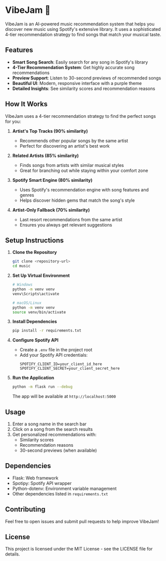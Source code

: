 # VibeJam 🎵

VibeJam is an AI-powered music recommendation system that helps you discover new music using Spotify's extensive library. It uses a sophisticated 4-tier recommendation strategy to find songs that match your musical taste.

## Features

- **Smart Song Search**: Easily search for any song in Spotify's library
- **4-Tier Recommendation System**: Get highly accurate song recommendations
- **Preview Support**: Listen to 30-second previews of recommended songs
- **Beautiful UI**: Modern, responsive interface with a purple theme
- **Detailed Insights**: See similarity scores and recommendation reasons

## How It Works

VibeJam uses a 4-tier recommendation strategy to find the perfect songs for you:

1. **Artist's Top Tracks (90% similarity)**
   - Recommends other popular songs by the same artist
   - Perfect for discovering an artist's best work

2. **Related Artists (85% similarity)**
   - Finds songs from artists with similar musical styles
   - Great for branching out while staying within your comfort zone

3. **Spotify Smart Engine (80% similarity)**
   - Uses Spotify's recommendation engine with song features and genres
   - Helps discover hidden gems that match the song's style

4. **Artist-Only Fallback (70% similarity)**
   - Last resort recommendations from the same artist
   - Ensures you always get relevant suggestions

## Setup Instructions

1. **Clone the Repository**
   ```bash
   git clone <repository-url>
   cd music
   ```

2. **Set Up Virtual Environment**
   ```bash
   # Windows
   python -m venv venv
   venv\Scripts\activate

   # macOS/Linux
   python -m venv venv
   source venv/bin/activate
   ```

3. **Install Dependencies**
   ```bash
   pip install -r requirements.txt
   ```

4. **Configure Spotify API**
   - Create a `.env` file in the project root
   - Add your Spotify API credentials:
     ```
     SPOTIFY_CLIENT_ID=your_client_id_here
     SPOTIFY_CLIENT_SECRET=your_client_secret_here
     ```

5. **Run the Application**
   ```bash
   python -m flask run --debug
   ```
   The app will be available at `http://localhost:5000`

## Usage

1. Enter a song name in the search bar
2. Click on a song from the search results
3. Get personalized recommendations with:
   - Similarity scores
   - Recommendation reasons
   - 30-second previews (when available)

## Dependencies

- Flask: Web framework
- Spotipy: Spotify API wrapper
- Python-dotenv: Environment variable management
- Other dependencies listed in `requirements.txt`

## Contributing

Feel free to open issues and submit pull requests to help improve VibeJam!

## License

This project is licensed under the MIT License - see the LICENSE file for details.
